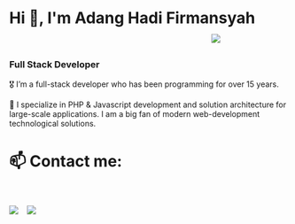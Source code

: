 <h1>Hi 👋, I'm Adang Hadi Firmansyah &nbsp;&nbsp;&nbsp; &nbsp;&nbsp;&nbsp; &nbsp;&nbsp;&nbsp; &nbsp;&nbsp;&nbsp; &nbsp;&nbsp;&nbsp; &nbsp;&nbsp;&nbsp; &nbsp;&nbsp;&nbsp; &nbsp;&nbsp;&nbsp; &nbsp;&nbsp;&nbsp; &nbsp;&nbsp;&nbsp;  &nbsp;&nbsp;&nbsp; &nbsp;&nbsp;&nbsp; &nbsp;&nbsp;&nbsp; &nbsp;&nbsp;&nbsp;    &nbsp;&nbsp;&nbsp;&nbsp;&nbsp;&nbsp;                 <a align="left" href="mailto:odydodyman@yahoo.com" target="blank">
   <img align="center" src="https://img.shields.io/badge/odyodyman@yahoo.com-6003d1?style=for-the-badge&logo=yahoo&logoColor=white" /></a>    &nbsp;&nbsp;&nbsp; </h1>

<h3>Full Stack Developer</h3>
<p>🎖️ I’m a full-stack developer who has been programming for over 15 years.</p>
<p>🥇 I specialize in PHP & Javascript development and solution architecture for large-scale applications. I am a big fan of modern web-development technological solutions.</p>

<h1>📫 Contact me:</h1>
<br />
<p>
 <a href="mailto:odyodyman@yahoo.com" target="blank">
   <img align="center" src="https://img.shields.io/badge/odyodyman@yahoo.com-6003d1?style=for-the-badge&logo=yahoo&logoColor=white" /></a>    &nbsp;&nbsp;&nbsp;<a href="https://www.github.com/odyman" target="blank"><img align="center" src="https://img.shields.io/badge/odyman-100000?style=for-the-badge&logo=github&logoColor=white" /></a>
</p>
<!--
<br />
<div>
<h1> 🚀 Some of my statistics</h1>
<img src="https://github-readme-stats.vercel.app/api?username=odyman&title_color=6FDA44&text_color=FFFFFF&show_icons=true&icon_color=6FDA44&include_all_commits=true&count_private=true&theme=dark" alt="GitHub Stats" height="200" />
<br>
</div>
<!--
**odyman/odyman** is a ✨ _special_ ✨ repository because its `README.md` (this file) appears on your GitHub profile.

Here are some ideas to get you started:

- 🔭 I’m currently working on ...
- 🌱 I’m currently learning ...
- 👯 I’m looking to collaborate on ...
- 🤔 I’m looking for help with ...
- 💬 Ask me about ...
- 📫 How to reach me: ...
- 😄 Pronouns: ...
- ⚡ Fun fact: ...
-->
